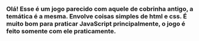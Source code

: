 ### Olá! Esse é um jogo parecido com aquele de cobrinha antigo, a temática é a mesma. Envolve coisas simples de html e css. É muito bom para praticar JavaScript principalmente, o jogo é feito somente com ele praticamente. 

